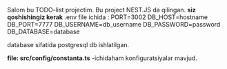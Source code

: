 Salom bu TODO-list projectim. 
Bu project NEST.JS da qilingan. 
<b>siz qoshishingiz kerak</b>
.env file ichida :
PORT=3002
DB_HOST=hostname
DB_PORT=7777
DB_USERNAME=db_username
DB_PASSWORD=password
DB_DATABASE=database

database sifatida postgresql db ishlatilgan.

<b>file: src/config/constanta.ts</b> -ichidaham konfiguratsiyalar mavjud.